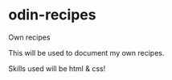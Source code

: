 # odin-recipes
Own recipes

This will be used to document my own recipes.

Skills used will be html & css!
